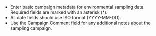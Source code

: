 - Enter basic campaign metadata for environmental sampling data. Required fields
  are marked with an asterisk (*). 
- All date fields should use ISO format (YYYY-MM-DD). 
- Use the Campaign Comment field for any additional notes about the sampling
  campaign.